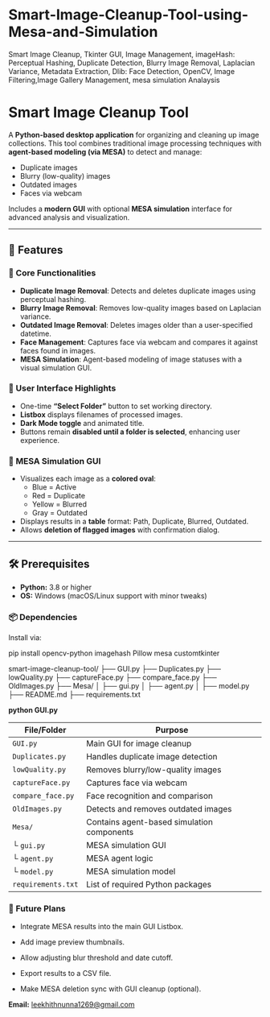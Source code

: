 # Smart-Image-Cleanup-Tool-using-Mesa-and-Simulation
Smart Image Cleanup, Tkinter GUI, Image Management, imageHash: Perceptual Hashing, Duplicate Detection, Blurry Image Removal, Laplacian Variance, Metadata Extraction, Dlib: Face Detection, OpenCV, Image Filtering,Image Gallery Management, mesa simulation Analaysis

# Smart Image Cleanup Tool

A **Python-based desktop application** for organizing and cleaning up image collections. This tool combines traditional image processing techniques with **agent-based modeling (via MESA)** to detect and manage:
- Duplicate images
- Blurry (low-quality) images
- Outdated images
- Faces via webcam

Includes a **modern GUI** with optional **MESA simulation** interface for advanced analysis and visualization.

---

## 🚀 Features

### 🧠 Core Functionalities
- **Duplicate Image Removal**: Detects and deletes duplicate images using perceptual hashing.
- **Blurry Image Removal**: Removes low-quality images based on Laplacian variance.
- **Outdated Image Removal**: Deletes images older than a user-specified datetime.
- **Face Management**: Captures face via webcam and compares it against faces found in images.
- **MESA Simulation**: Agent-based modeling of image statuses with a visual simulation GUI.

### 🎨 User Interface Highlights
- One-time **“Select Folder”** button to set working directory.
- **Listbox** displays filenames of processed images.
- **Dark Mode toggle** and animated title.
- Buttons remain **disabled until a folder is selected**, enhancing user experience.

### 🧪 MESA Simulation GUI
- Visualizes each image as a **colored oval**:
  - Blue = Active  
  - Red = Duplicate  
  - Yellow = Blurred  
  - Gray = Outdated
- Displays results in a **table** format: Path, Duplicate, Blurred, Outdated.
- Allows **deletion of flagged images** with confirmation dialog.

---

## 🛠️ Prerequisites

- **Python:** 3.8 or higher  
- **OS:** Windows (macOS/Linux support with minor tweaks)

### 📦 Dependencies
Install via:

pip install opencv-python imagehash Pillow mesa customtkinter

smart-image-cleanup-tool/
├── GUI.py
├── Duplicates.py
├── lowQuality.py
├── captureFace.py
├── compare_face.py
├── OldImages.py
├── Mesa/
│   ├── gui.py
│   ├── agent.py
│   ├── model.py
├── README.md
├── requirements.txt

**python GUI.py**

| File/Folder        | Purpose                                    |
| ------------------ | ------------------------------------------ |
| `GUI.py`           | Main GUI for image cleanup                 |
| `Duplicates.py`    | Handles duplicate image detection          |
| `lowQuality.py`    | Removes blurry/low-quality images          |
| `captureFace.py`   | Captures face via webcam                   |
| `compare_face.py`  | Face recognition and comparison            |
| `OldImages.py`     | Detects and removes outdated images        |
| `Mesa/`            | Contains agent-based simulation components |
| └ `gui.py`         | MESA simulation GUI                        |
| └ `agent.py`       | MESA agent logic                           |
| └ `model.py`       | MESA simulation model                      |
| `requirements.txt` | List of required Python packages           |

### 🔮 Future Plans

- Integrate MESA results into the main GUI Listbox.

- Add image preview thumbnails.

- Allow adjusting blur threshold and date cutoff.

- Export results to a CSV file.

- Make MESA deletion sync with GUI cleanup (optional).

**Email:** leekhithnunna1269@gmail.com
